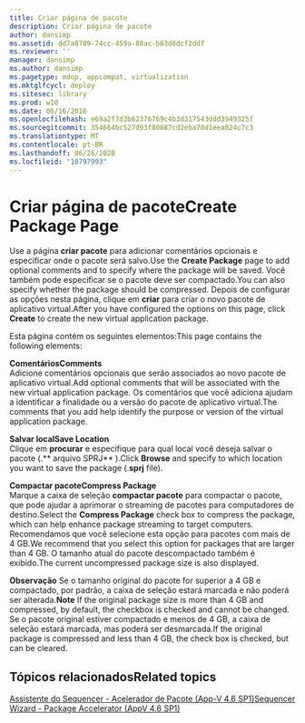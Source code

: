 ```yaml
---
title: Criar página de pacote
description: Criar página de pacote
author: dansimp
ms.assetid: dd7a8709-74cc-459a-88ac-b63d8dcf2ddf
ms.reviewer: ''
manager: dansimp
ms.author: dansimp
ms.pagetype: mdop, appcompat, virtualization
ms.mktglfcycl: deploy
ms.sitesec: library
ms.prod: w10
ms.date: 06/16/2016
ms.openlocfilehash: e69a2f7d3b62376769c4b3d317543ddd3949325f
ms.sourcegitcommit: 354664bc527d93f80687cd2eba70d1eea024c7c3
ms.translationtype: MT
ms.contentlocale: pt-BR
ms.lasthandoff: 06/26/2020
ms.locfileid: "10797993"
---
```

# <span data-ttu-id="9765f-103">Criar página de pacote</span><span class="sxs-lookup"><span data-stu-id="9765f-103">Create Package Page</span></span>


<span data-ttu-id="9765f-104">Use a página **criar pacote** para adicionar comentários opcionais e especificar onde o pacote será salvo.</span><span class="sxs-lookup"><span data-stu-id="9765f-104">Use the **Create Package** page to add optional comments and to specify where the package will be saved.</span></span> <span data-ttu-id="9765f-105">Você também pode especificar se o pacote deve ser compactado.</span><span class="sxs-lookup"><span data-stu-id="9765f-105">You can also specify whether the package should be compressed.</span></span> <span data-ttu-id="9765f-106">Depois de configurar as opções nesta página, clique em **criar** para criar o novo pacote de aplicativo virtual.</span><span class="sxs-lookup"><span data-stu-id="9765f-106">After you have configured the options on this page, click **Create** to create the new virtual application package.</span></span>

<span data-ttu-id="9765f-107">Esta página contém os seguintes elementos:</span><span class="sxs-lookup"><span data-stu-id="9765f-107">This page contains the following elements:</span></span>

<a href="" id="comments"></a>**<span data-ttu-id="9765f-108">Comentários</span><span class="sxs-lookup"><span data-stu-id="9765f-108">Comments</span></span>**  
<span data-ttu-id="9765f-109">Adicione comentários opcionais que serão associados ao novo pacote de aplicativo virtual.</span><span class="sxs-lookup"><span data-stu-id="9765f-109">Add optional comments that will be associated with the new virtual application package.</span></span> <span data-ttu-id="9765f-110">Os comentários que você adiciona ajudam a identificar a finalidade ou a versão do pacote de aplicativo virtual.</span><span class="sxs-lookup"><span data-stu-id="9765f-110">The comments that you add help identify the purpose or version of the virtual application package.</span></span>

<a href="" id="save-location"></a>**<span data-ttu-id="9765f-111">Salvar local</span><span class="sxs-lookup"><span data-stu-id="9765f-111">Save Location</span></span>**  
<span data-ttu-id="9765f-112">Clique em **procurar** e especifique para qual local você deseja salvar o pacote (.\*\* arquivo SPRJ\*\* ).</span><span class="sxs-lookup"><span data-stu-id="9765f-112">Click **Browse** and specify to which location you want to save the package (.**sprj** file).</span></span>

<a href="" id="compress-package"></a>**<span data-ttu-id="9765f-113">Compactar pacote</span><span class="sxs-lookup"><span data-stu-id="9765f-113">Compress Package</span></span>**  
<span data-ttu-id="9765f-114">Marque a caixa de seleção **compactar pacote** para compactar o pacote, que pode ajudar a aprimorar o streaming de pacotes para computadores de destino.</span><span class="sxs-lookup"><span data-stu-id="9765f-114">Select the **Compress Package** check box to compress the package, which can help enhance package streaming to target computers.</span></span> <span data-ttu-id="9765f-115">Recomendamos que você selecione esta opção para pacotes com mais de 4 GB.</span><span class="sxs-lookup"><span data-stu-id="9765f-115">We recommend that you select this option for packages that are larger than 4 GB.</span></span> <span data-ttu-id="9765f-116">O tamanho atual do pacote descompactado também é exibido.</span><span class="sxs-lookup"><span data-stu-id="9765f-116">The current uncompressed package size is also displayed.</span></span>

<span data-ttu-id="9765f-117">**Observação**  Se o tamanho original do pacote for superior a 4 GB e compactado, por padrão, a caixa de seleção estará marcada e não poderá ser alterada.</span><span class="sxs-lookup"><span data-stu-id="9765f-117">**Note** If the original package size is more than 4 GB and compressed, by default, the checkbox is checked and cannot be changed.</span></span> <span data-ttu-id="9765f-118">Se o pacote original estiver compactado e menos de 4 GB, a caixa de seleção estará marcada, mas poderá ser desmarcada.</span><span class="sxs-lookup"><span data-stu-id="9765f-118">If the original package is compressed and less than 4 GB, the check box is checked, but can be cleared.</span></span>

 

## <span data-ttu-id="9765f-119">Tópicos relacionados</span><span class="sxs-lookup"><span data-stu-id="9765f-119">Related topics</span></span>


[<span data-ttu-id="9765f-120">Assistente do Sequencer - Acelerador de Pacote (App-V 4.6 SP1)</span><span class="sxs-lookup"><span data-stu-id="9765f-120">Sequencer Wizard - Package Accelerator (AppV 4.6 SP1)</span></span>](sequencer-wizard---package-accelerator--appv-46-sp1-.md)

 

 





